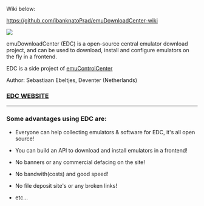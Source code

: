 Wiki below:

https://github.com/ibanknatoPrad/emuDownloadCenter-wiki

![](https://raw.githubusercontent.com/wiki/PhoenixInteractiveNL/edc-masterhook/images/edc_banner.png)

emuDownloadCenter (EDC) is a open-source central emulator download project, and can be used to download, install and configure emulators on the fly in a frontend.

EDC is a side project of [emuControlCenter](https://github.com/PhoenixInteractiveNL/emuControlCenter/wiki/)

Author: Sebastiaan Ebeltjes, Deventer (Netherlands)

### [**EDC WEBSITE**](https://github.com/PhoenixInteractiveNL/emuDownloadCenter/wiki)
***
### Some advantages using EDC are:
- Everyone can help collecting emulators & software for EDC, it's all open source!

- You can build an API to download and install emulators in a frontend!

- No banners or any commercial defacing on the site!

- No bandwith(costs) and good speed!

- No file deposit site's or any broken links!

- etc...
